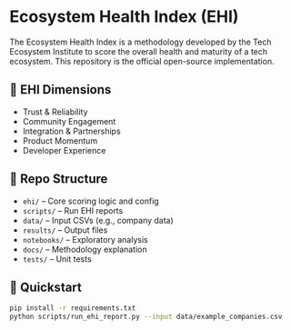 # Ecosystem Health Index (EHI)

The Ecosystem Health Index is a methodology developed by the Tech Ecosystem Institute to score the overall health and maturity of a tech ecosystem. This repository is the official open-source implementation.

## 🧠 EHI Dimensions
- Trust & Reliability
- Community Engagement
- Integration & Partnerships
- Product Momentum
- Developer Experience

## 📂 Repo Structure
- `ehi/` – Core scoring logic and config
- `scripts/` – Run EHI reports
- `data/` – Input CSVs (e.g., company data)
- `results/` – Output files
- `notebooks/` – Exploratory analysis
- `docs/` – Methodology explanation
- `tests/` – Unit tests

## 🧪 Quickstart
```bash
pip install -r requirements.txt
python scripts/run_ehi_report.py --input data/example_companies.csv
